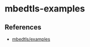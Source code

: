 # mbedtls-examples

## References
- [mbedtls/examples](https://github.com/ARMmbed/mbedtls/tree/development/programs)

